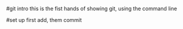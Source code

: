 #git intro
this is the fist hands of showing git, using the command line

#set up
first add, them commit
